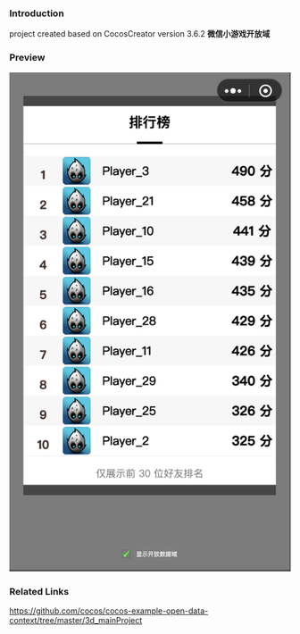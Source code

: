 ### Introduction

project created based on CocosCreator version 3.6.2 **微信小游戏开放域** 

### Preview
![image](../../../image/202212/2022120701.png)

### Related Links
https://github.com/cocos/cocos-example-open-data-context/tree/master/3d_mainProject